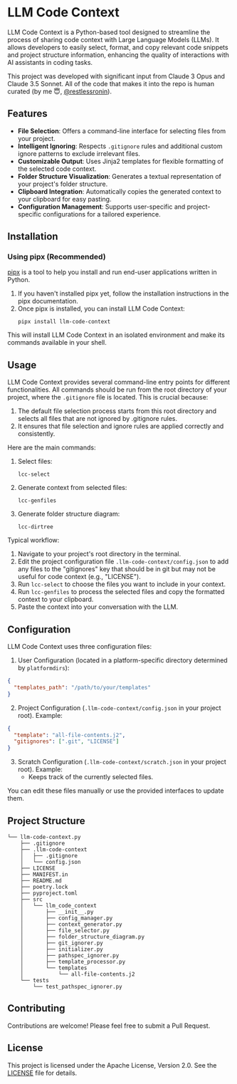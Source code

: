 # LLM Code Context

LLM Code Context is a Python-based tool designed to streamline the process of sharing code context with Large Language Models (LLMs). It allows developers to easily select, format, and copy relevant code snippets and project structure information, enhancing the quality of interactions with AI assistants in coding tasks.

This project was developed with significant input from Claude 3 Opus and Claude 3.5 Sonnet. All of the code that makes it into the repo is human curated (by me 😇, [@restlessronin](https://github.com/restlessronin)).

## Features

- **File Selection**: Offers a command-line interface for selecting files from your project.
- **Intelligent Ignoring**: Respects `.gitignore` rules and additional custom ignore patterns to exclude irrelevant files.
- **Customizable Output**: Uses Jinja2 templates for flexible formatting of the selected code context.
- **Folder Structure Visualization**: Generates a textual representation of your project's folder structure.
- **Clipboard Integration**: Automatically copies the generated context to your clipboard for easy pasting.
- **Configuration Management**: Supports user-specific and project-specific configurations for a tailored experience.

## Installation

### Using pipx (Recommended)

[pipx](https://pypa.github.io/pipx/) is a tool to help you install and run end-user applications written in Python.

1. If you haven't installed pipx yet, follow the installation instructions in the pipx documentation.
2. Once pipx is installed, you can install LLM Code Context:
   ```
   pipx install llm-code-context
   ```

This will install LLM Code Context in an isolated environment and make its commands available in your shell.

## Usage

LLM Code Context provides several command-line entry points for different functionalities. All commands should be run from the root directory of your project, where the `.gitignore` file is located. This is crucial because:

1. The default file selection process starts from this root directory and selects all files that are not ignored by .gitignore rules.
2. It ensures that file selection and ignore rules are applied correctly and consistently.

Here are the main commands:

1. Select files:
   ```
   lcc-select
   ```

2. Generate context from selected files:
   ```
   lcc-genfiles
   ```

3. Generate folder structure diagram:
   ```
   lcc-dirtree
   ```

Typical workflow:

1. Navigate to your project's root directory in the terminal.
2. Edit the project configuration file `.llm-code-context/config.json` to add any files to the "gitignores" key that should be in git but may not be useful for code context (e.g., "LICENSE").
3. Run `lcc-select` to choose the files you want to include in your context.
4. Run `lcc-genfiles` to process the selected files and copy the formatted context to your clipboard.
5. Paste the context into your conversation with the LLM.

## Configuration

LLM Code Context uses three configuration files:

1. User Configuration (located in a platform-specific directory determined by `platformdirs`):
```json
{
  "templates_path": "/path/to/your/templates"
}
```

2. Project Configuration (`.llm-code-context/config.json` in your project root). Example:
```json
{
  "template": "all-file-contents.j2",
  "gitignores": [".git", "LICENSE"]
}
```

3. Scratch Configuration (`.llm-code-context/scratch.json` in your project root). Example:
   - Keeps track of the currently selected files.

You can edit these files manually or use the provided interfaces to update them.

## Project Structure

```
└── llm-code-context.py
    ├── .gitignore
    ├── .llm-code-context
    │   ├── .gitignore
    │   └── config.json
    ├── LICENSE
    ├── MANIFEST.in
    ├── README.md
    ├── poetry.lock
    ├── pyproject.toml
    ├── src
    │   └── llm_code_context
    │       ├── __init__.py
    │       ├── config_manager.py
    │       ├── context_generator.py
    │       ├── file_selector.py
    │       ├── folder_structure_diagram.py
    │       ├── git_ignorer.py
    │       ├── initializer.py
    │       ├── pathspec_ignorer.py
    │       ├── template_processor.py
    │       └── templates
    │           └── all-file-contents.j2
    └── tests
        └── test_pathspec_ignorer.py
```

## Contributing

Contributions are welcome! Please feel free to submit a Pull Request.

## License

This project is licensed under the Apache License, Version 2.0. See the [LICENSE](LICENSE) file for details.